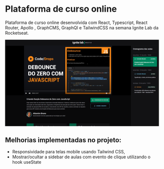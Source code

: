 
<h1>Plataforma de curso online</h1>
  
<p>Plataforma de curso online desenvolvida com React, Typescript, React Router, Apollo , GraphCMS, GraphQl e TailwindCSS na semana Ignite Lab da Rocketseat.</p>

![plataforma de curso online](./src/assets/screenshot.png)

<h2>Melhorias implementadas no projeto: </h2>

<ul>
  <li>Responsividade para telas mobile usando Tailwind CSS,</li>
  <li>Mostrar/ocultar a sidebar de aulas com evento de clique utilizando o hook useState</li>
</ul>



